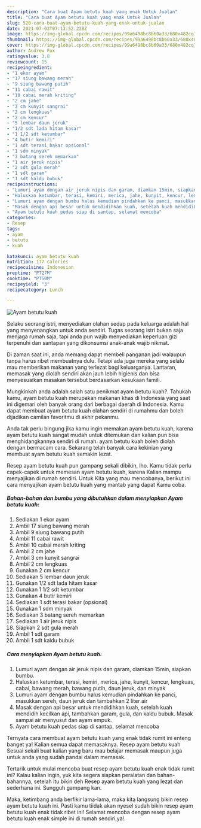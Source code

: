 ```yaml
---
description: "Cara buat Ayam betutu kuah yang enak Untuk Jualan"
title: "Cara buat Ayam betutu kuah yang enak Untuk Jualan"
slug: 520-cara-buat-ayam-betutu-kuah-yang-enak-untuk-jualan
date: 2021-07-03T07:13:52.238Z
image: https://img-global.cpcdn.com/recipes/99a6498bc8b60a33/680x482cq70/ayam-betutu-kuah-foto-resep-utama.jpg
thumbnail: https://img-global.cpcdn.com/recipes/99a6498bc8b60a33/680x482cq70/ayam-betutu-kuah-foto-resep-utama.jpg
cover: https://img-global.cpcdn.com/recipes/99a6498bc8b60a33/680x482cq70/ayam-betutu-kuah-foto-resep-utama.jpg
author: Andrew Fox
ratingvalue: 3.8
reviewcount: 15
recipeingredient:
- "1 ekor ayam"
- "17 siung bawang merah"
- "9 siung bawang putih"
- "11 cabai rawit"
- "10 cabai merah kriting"
- "2 cm jahe"
- "3 cm kunyit sangrai"
- "2 cm lengkuas"
- "2 cm kencur"
- "5 lembar daun jeruk"
- "1/2 sdt lada hitam kasar"
- "1 1/2 sdt ketumbar"
- "4 butir kemiri"
- "1 sdt terasi bakar opsional"
- "1 sdm minyak"
- "3 batang sereh memarkan"
- "1 air jeruk nipis"
- "2 sdt gula merah"
- "1 sdt garam"
- "1 sdt kaldu bubuk"
recipeinstructions:
- "Lumuri ayam dengan air jeruk nipis dan garam, diamkan 15min, siapkan bumbu."
- "Haluskan ketumbar, terasi, kemiri, merica, jahe, kunyit, kencur, lengkuas, cabai, bawang merah, bawang putih, daun jeruk, dan minyak"
- "Lumuri ayam dengan bumbu halus kemudian pindahkan ke panci, masukkan sereh, daun jeruk dan tambahkan 2 liter air"
- "Masak dengan api besar untuk mendidihkan kuah, setelah kuah mendidih kecilkan api, tambahkan garam, gula, dan kaldu bubuk. Masak sampai air menyusut dan ayam empuk."
- "Ayam betutu kuah pedas siap di santap, selamat mencoba"
categories:
- Resep
tags:
- ayam
- betutu
- kuah

katakunci: ayam betutu kuah 
nutrition: 177 calories
recipecuisine: Indonesian
preptime: "PT27M"
cooktime: "PT50M"
recipeyield: "3"
recipecategory: Lunch

---
```



![Ayam betutu kuah](https://img-global.cpcdn.com/recipes/99a6498bc8b60a33/680x482cq70/ayam-betutu-kuah-foto-resep-utama.jpg)

Selaku seorang istri, menyediakan olahan sedap pada keluarga adalah hal yang menyenangkan untuk anda sendiri. Tugas seorang istri bukan saja menjaga rumah saja, tapi anda pun wajib menyediakan keperluan gizi terpenuhi dan santapan yang dikonsumsi anak-anak wajib nikmat.

Di zaman  saat ini, anda memang dapat membeli panganan jadi walaupun tanpa harus ribet membuatnya dulu. Tetapi ada juga mereka yang selalu mau memberikan makanan yang terlezat bagi keluarganya. Lantaran, memasak yang diolah sendiri akan jauh lebih higienis dan bisa menyesuaikan masakan tersebut berdasarkan kesukaan famili. 



Mungkinkah anda adalah salah satu penikmat ayam betutu kuah?. Tahukah kamu, ayam betutu kuah merupakan makanan khas di Indonesia yang saat ini digemari oleh banyak orang dari berbagai daerah di Indonesia. Kamu dapat membuat ayam betutu kuah olahan sendiri di rumahmu dan boleh dijadikan camilan favoritmu di akhir pekanmu.

Anda tak perlu bingung jika kamu ingin memakan ayam betutu kuah, karena ayam betutu kuah sangat mudah untuk ditemukan dan kalian pun bisa menghidangkannya sendiri di rumah. ayam betutu kuah boleh diolah dengan bermacam cara. Sekarang telah banyak cara kekinian yang membuat ayam betutu kuah semakin lezat.

Resep ayam betutu kuah pun gampang sekali dibikin, lho. Kamu tidak perlu capek-capek untuk memesan ayam betutu kuah, karena Kalian mampu menyajikan di rumah sendiri. Untuk Kita yang mau mencobanya, berikut ini cara menyajikan ayam betutu kuah yang mantab yang dapat Kamu coba.

<!--inarticleads1-->

##### Bahan-bahan dan bumbu yang dibutuhkan dalam menyiapkan Ayam betutu kuah:

1. Sediakan 1 ekor ayam
1. Ambil 17 siung bawang merah
1. Ambil 9 siung bawang putih
1. Ambil 11 cabai rawit
1. Ambil 10 cabai merah kriting
1. Ambil 2 cm jahe
1. Ambil 3 cm kunyit sangrai
1. Ambil 2 cm lengkuas
1. Gunakan 2 cm kencur
1. Sediakan 5 lembar daun jeruk
1. Gunakan 1/2 sdt lada hitam kasar
1. Gunakan 1 1/2 sdt ketumbar
1. Gunakan 4 butir kemiri
1. Sediakan 1 sdt terasi bakar (opsional)
1. Gunakan 1 sdm minyak
1. Sediakan 3 batang sereh memarkan
1. Sediakan 1 air jeruk nipis
1. Siapkan 2 sdt gula merah
1. Ambil 1 sdt garam
1. Ambil 1 sdt kaldu bubuk




<!--inarticleads2-->

##### Cara menyiapkan Ayam betutu kuah:

1. Lumuri ayam dengan air jeruk nipis dan garam, diamkan 15min, siapkan bumbu.
1. Haluskan ketumbar, terasi, kemiri, merica, jahe, kunyit, kencur, lengkuas, cabai, bawang merah, bawang putih, daun jeruk, dan minyak
1. Lumuri ayam dengan bumbu halus kemudian pindahkan ke panci, masukkan sereh, daun jeruk dan tambahkan 2 liter air
1. Masak dengan api besar untuk mendidihkan kuah, setelah kuah mendidih kecilkan api, tambahkan garam, gula, dan kaldu bubuk. Masak sampai air menyusut dan ayam empuk.
1. Ayam betutu kuah pedas siap di santap, selamat mencoba




Ternyata cara membuat ayam betutu kuah yang enak tidak rumit ini enteng banget ya! Kalian semua dapat memasaknya. Resep ayam betutu kuah Sesuai sekali buat kalian yang baru mau belajar memasak maupun juga untuk anda yang sudah pandai dalam memasak.

Tertarik untuk mulai mencoba buat resep ayam betutu kuah enak tidak rumit ini? Kalau kalian ingin, yuk kita segera siapkan peralatan dan bahan-bahannya, setelah itu bikin deh Resep ayam betutu kuah yang lezat dan sederhana ini. Sungguh gampang kan. 

Maka, ketimbang anda berfikir lama-lama, maka kita langsung bikin resep ayam betutu kuah ini. Pasti kamu tiidak akan nyesel sudah bikin resep ayam betutu kuah enak tidak ribet ini! Selamat mencoba dengan resep ayam betutu kuah enak simple ini di rumah sendiri,ya!.

